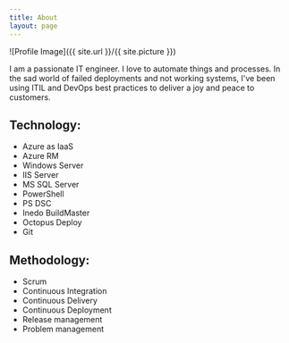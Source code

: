 ```yaml
---
title: About
layout: page
---
```

![Profile Image]({{ site.url }}/{{ site.picture }})

<p>I am a passionate IT engineer. I love to automate things and processes. In the sad world of failed deployments and not working systems, I've been using ITIL and DevOps best practices to deliver a joy and peace to customers.</p>

<h2>Technology:</h2>
<ul class="skill-list">
    <li>Azure as IaaS</li>
    <li>Azure RM</li>
    <li>Windows Server</li>
    <li>IIS Server</li>
    <li>MS SQL Server</li>
    <li>PowerShell</li>
    <li>PS DSC</li>
    <li>Inedo BuildMaster</li>
    <li>Octopus Deploy</li>
    <li>Git</li>
</ul>

<h2>Methodology:</h2>
<ul class="methods-list">    
    <li>Scrum</li>
    <li>Continuous Integration</li>
    <li>Continuous Delivery</li>
    <li>Continuous Deployment</li>
    <li>Release management</li>
    <li>Problem management</li>
</ul>